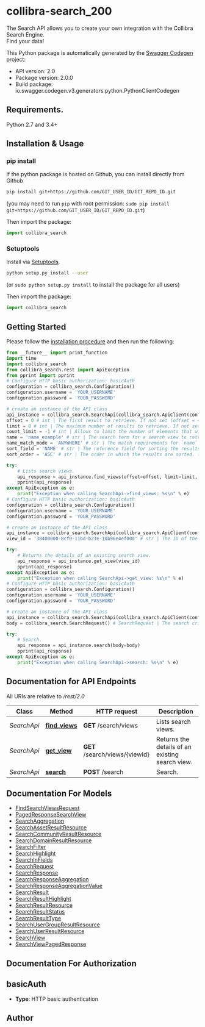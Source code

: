 # collibra-search_200
<p>The Search API allows you to create your own integration with the Collibra Search Engine.<br /> Find your data!</p>

This Python package is automatically generated by the [Swagger Codegen](https://github.com/swagger-api/swagger-codegen) project:

- API version: 2.0
- Package version: 2.0.0
- Build package: io.swagger.codegen.v3.generators.python.PythonClientCodegen

## Requirements.

Python 2.7 and 3.4+

## Installation & Usage
### pip install

If the python package is hosted on Github, you can install directly from Github

```sh
pip install git+https://github.com/GIT_USER_ID/GIT_REPO_ID.git
```
(you may need to run `pip` with root permission: `sudo pip install git+https://github.com/GIT_USER_ID/GIT_REPO_ID.git`)

Then import the package:
```python
import collibra_search 
```

### Setuptools

Install via [Setuptools](http://pypi.python.org/pypi/setuptools).

```sh
python setup.py install --user
```
(or `sudo python setup.py install` to install the package for all users)

Then import the package:
```python
import collibra_search
```

## Getting Started

Please follow the [installation procedure](#installation--usage) and then run the following:

```python
from __future__ import print_function
import time
import collibra_search
from collibra_search.rest import ApiException
from pprint import pprint
# Configure HTTP basic authorization: basicAuth
configuration = collibra_search.Configuration()
configuration.username = 'YOUR_USERNAME'
configuration.password = 'YOUR_PASSWORD'

# create an instance of the API class
api_instance = collibra_search.SearchApi(collibra_search.ApiClient(configuration))
offset = 0 # int | The first result to retrieve. If not set (offset = <code>0</code>), results will be retrieved starting from row <code>0</code>. (optional) (default to 0)
limit = 0 # int | The maximum number of results to retrieve. If not set (limit = <code>0</code>), the default limit will be used. The maximum allowed limit is 1000. (optional) (default to 0)
count_limit = -1 # int | Allows to limit the number of elements that will be counted. -1 will count everything and 0 will cause the count to be skipped (optional) (default to -1)
name = 'name_example' # str | The search term for a search view to retrieve.<br /> The query is case sensitive and does not support wildcards.<br /> Use in conjunction with `nameMatchMode`. (optional)
name_match_mode = 'ANYWHERE' # str | The match requirements for `name` queries.<br /> Works in conjunction with `name`. The search is case-sensitive. (optional) (default to ANYWHERE)
sort_field = 'NAME' # str | The reference field for sorting the results. (optional) (default to NAME)
sort_order = 'ASC' # str | The order in which the results are sorted. (optional) (default to ASC)

try:
    # Lists search views.
    api_response = api_instance.find_views(offset=offset, limit=limit, count_limit=count_limit, name=name, name_match_mode=name_match_mode, sort_field=sort_field, sort_order=sort_order)
    pprint(api_response)
except ApiException as e:
    print("Exception when calling SearchApi->find_views: %s\n" % e)
# Configure HTTP basic authorization: basicAuth
configuration = collibra_search.Configuration()
configuration.username = 'YOUR_USERNAME'
configuration.password = 'YOUR_PASSWORD'

# create an instance of the API class
api_instance = collibra_search.SearchApi(collibra_search.ApiClient(configuration))
view_id = '38400000-8cf0-11bd-b23e-10b96e4ef00d' # str | The ID of the search view to be queried.

try:
    # Returns the details of an existing search view.
    api_response = api_instance.get_view(view_id)
    pprint(api_response)
except ApiException as e:
    print("Exception when calling SearchApi->get_view: %s\n" % e)
# Configure HTTP basic authorization: basicAuth
configuration = collibra_search.Configuration()
configuration.username = 'YOUR_USERNAME'
configuration.password = 'YOUR_PASSWORD'

# create an instance of the API class
api_instance = collibra_search.SearchApi(collibra_search.ApiClient(configuration))
body = collibra_search.SearchRequest() # SearchRequest | The search criteria. (optional)

try:
    # Search.
    api_response = api_instance.search(body=body)
    pprint(api_response)
except ApiException as e:
    print("Exception when calling SearchApi->search: %s\n" % e)
```

## Documentation for API Endpoints

All URIs are relative to */rest/2.0*

Class | Method | HTTP request | Description
------------ | ------------- | ------------- | -------------
*SearchApi* | [**find_views**](docs/SearchApi.md#find_views) | **GET** /search/views | Lists search views.
*SearchApi* | [**get_view**](docs/SearchApi.md#get_view) | **GET** /search/views/{viewId} | Returns the details of an existing search view.
*SearchApi* | [**search**](docs/SearchApi.md#search) | **POST** /search | Search.

## Documentation For Models

 - [FindSearchViewsRequest](docs/FindSearchViewsRequest.md)
 - [PagedResponseSearchView](docs/PagedResponseSearchView.md)
 - [SearchAggregation](docs/SearchAggregation.md)
 - [SearchAssetResultResource](docs/SearchAssetResultResource.md)
 - [SearchCommunityResultResource](docs/SearchCommunityResultResource.md)
 - [SearchDomainResultResource](docs/SearchDomainResultResource.md)
 - [SearchFilter](docs/SearchFilter.md)
 - [SearchHighlight](docs/SearchHighlight.md)
 - [SearchInFields](docs/SearchInFields.md)
 - [SearchRequest](docs/SearchRequest.md)
 - [SearchResponse](docs/SearchResponse.md)
 - [SearchResponseAggregation](docs/SearchResponseAggregation.md)
 - [SearchResponseAggregationValue](docs/SearchResponseAggregationValue.md)
 - [SearchResult](docs/SearchResult.md)
 - [SearchResultHighlight](docs/SearchResultHighlight.md)
 - [SearchResultResource](docs/SearchResultResource.md)
 - [SearchResultStatus](docs/SearchResultStatus.md)
 - [SearchResultType](docs/SearchResultType.md)
 - [SearchUserGroupResultResource](docs/SearchUserGroupResultResource.md)
 - [SearchUserResultResource](docs/SearchUserResultResource.md)
 - [SearchView](docs/SearchView.md)
 - [SearchViewPagedResponse](docs/SearchViewPagedResponse.md)

## Documentation For Authorization


## basicAuth

- **Type**: HTTP basic authentication


## Author


